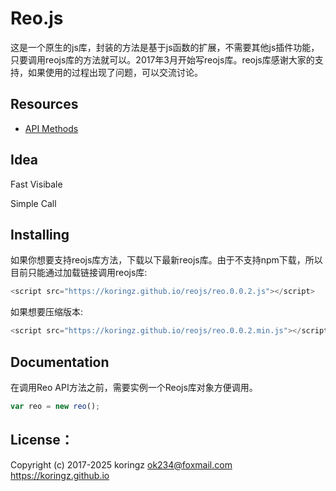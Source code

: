 # Reo.js
这是一个原生的js库，封装的方法是基于js函数的扩展，不需要其他js插件功能，只要调用reojs库的方法就可以。2017年3月开始写reojs库。reojs库感谢大家的支持，如果使用的过程出现了问题，可以交流讨论。

## Resources
- [API Methods](https://github.com/koringz/reo.js/blob/master/API.md)

## Idea
Fast Visibale

Simple Call

## Installing
如果你想要支持reojs库方法，下载以下最新reojs库。由于不支持npm下载，所以目前只能通过加载链接调用reojs库:
```js
<script src="https://koringz.github.io/reojs/reo.0.0.2.js"></script>
```
如果想要压缩版本:
```js
<script src="https://koringz.github.io/reojs/reo.0.0.2.min.js"></script>
```
## Documentation
 在调用Reo API方法之前，需要实例一个Reojs库对象方便调用。
```js
var reo = new reo();
```
## License：
Copyright (c) 2017-2025 koringz <ok234@foxmail.com> https://koringz.github.io
